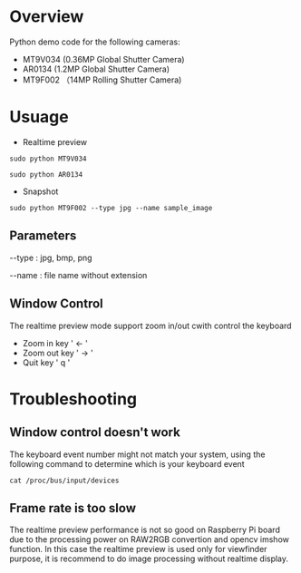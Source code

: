 # Overview

Python demo code for the following cameras:

- MT9V034 (0.36MP Global Shutter Camera)
- AR0134 (1.2MP Global Shutter Camera)
- MT9F002 （14MP Rolling Shutter Camera)


# Usuage

- Realtime preview

``` sudo python MT9V034 ```

``` sudo python AR0134 ```

- Snapshot

``` sudo python MT9F002 --type jpg --name sample_image ```

## Parameters
--type : jpg, bmp, png

--name : file name without extension

## Window Control
The realtime preview mode support zoom in/out cwith control the keyboard

- Zoom in key ' <- '
- Zoom out key ' -> '
- Quit key ' q '

# Troubleshooting
## Window control doesn't work

The keyboard event number might not match your system, using the following command to determine which is your keyboard event

``` cat /proc/bus/input/devices ```

## Frame rate is too slow

The realtime preview performance is not so good on Raspberry Pi board due to the processing power on RAW2RGB convertion and opencv imshow function. In this case the realtime preview is used only for viewfinder purpose, it is recommend to do image processing without realtime display.

